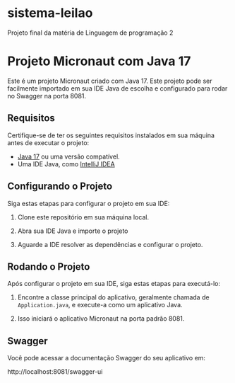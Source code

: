 # sistema-leilao

Projeto final da matéria de Linguagem de programação 2

# Projeto Micronaut com Java 17

Este é um projeto Micronaut criado com Java 17. Este projeto pode ser facilmente importado em sua IDE Java de escolha e configurado para rodar no Swagger na porta 8081.

## Requisitos

Certifique-se de ter os seguintes requisitos instalados em sua máquina antes de executar o projeto:

- [Java 17](https://www.oracle.com/java/technologies/javase-downloads.html) ou uma versão compatível.
- Uma IDE Java, como [IntelliJ IDEA](https://www.jetbrains.com/idea/download/)

## Configurando o Projeto

Siga estas etapas para configurar o projeto em sua IDE:

1. Clone este repositório em sua máquina local.

2. Abra sua IDE Java e importe o projeto

3. Aguarde a IDE resolver as dependências e configurar o projeto.

## Rodando o Projeto

Após configurar o projeto em sua IDE, siga estas etapas para executá-lo:

1. Encontre a classe principal do aplicativo, geralmente chamada de `Application.java`, e execute-a como um aplicativo Java.

2. Isso iniciará o aplicativo Micronaut na porta padrão 8081.

## Swagger

Você pode acessar a documentação Swagger do seu aplicativo em:

http://localhost:8081/swagger-ui

